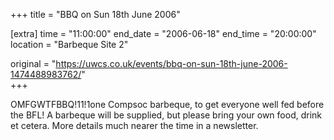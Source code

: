+++
title = "BBQ on Sun 18th June 2006"

[extra]
time = "11:00:00"
end_date = "2006-06-18"
end_time = "20:00:00"
location = "Barbeque Site 2"

original = "https://uwcs.co.uk/events/bbq-on-sun-18th-june-2006-1474488983762/"    
+++

OMFGWTFBBQ\!11\!1one Compsoc barbeque, to get everyone well fed before the BFL\! A barbeque will be supplied, but please bring your own food, drink et cetera. More details much nearer the time in a newsletter.

